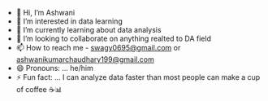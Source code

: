 - 👋 Hi, I’m Ashwani 
- 👀 I’m interested in data learning 
- 🌱 I’m currently learning about data analysis 
- 💞️ I’m looking to collaborate on anything realted to DA field 
- 📫 How to reach me - swagy0695@gmail.com or ashwanikumarchaudhary199@gmail.com
- 😄 Pronouns: ... he/him
- ⚡ Fun fact: ... I can analyze data faster than most people can make a cup of coffee ☕📊

<!---
Swagy026/Swagy026 is a ✨ special ✨ repository because its `README.md` (this file) appears on your GitHub profile.
You can click the Preview link to take a look at your changes.
--->
